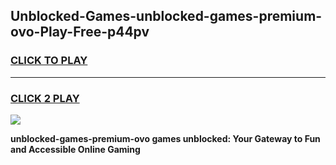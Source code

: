 
## Unblocked-Games-unblocked-games-premium-ovo-Play-Free-p44pv
<h3>
<a href="https://premium76.site?title=unblocked-games-premium-ovo&ref=09A">CLICK TO PLAY</a></h3>
<hr>

<h3>
<a href="https://premium76.site?title=unblocked-games-premium-ovo&ref=09A">CLICK 2 PLAY</a>
  
</h3>

<a href="https://premium76.site?title=unblocked-games-premium-ovo&ref=09A"><img src="https://clearcache.store/games.png"></a>


**unblocked-games-premium-ovo games unblocked: Your Gateway to Fun and Accessible Online Gaming**
